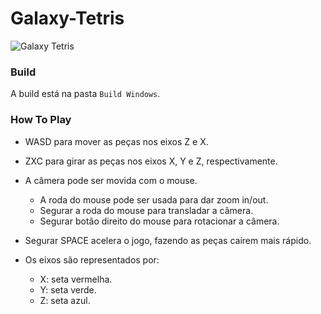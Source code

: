 # Galaxy-Tetris

![Galaxy Tetris](https://i.imgur.com/HYwfwog.png)

### Build

A build está na pasta `Build Windows`.

### How To Play

- WASD para mover as peças nos eixos Z e X.
- ZXC para girar as peças nos eixos X, Y e Z, respectivamente.
- A câmera pode ser movida com o mouse. 
  - A roda do mouse pode ser usada para dar zoom in/out.
  - Segurar a roda do mouse para transladar a câmera.
  - Segurar botão direito do mouse para rotacionar a câmera.
- Segurar SPACE acelera o jogo, fazendo as peças caírem mais rápido. 
  
- Os eixos são representados por:
  - X: seta vermelha.
  - Y: seta verde.
  - Z: seta azul.
